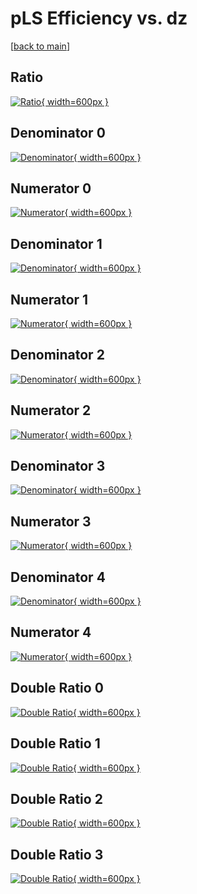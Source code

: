 # pLS Efficiency vs. dz

[[back to main](./)]



## Ratio

[![Ratio](../mtv/var/pLS_xtr_13_-1_eff_dz.png){ width=600px }](../mtv/var/pLS_xtr_13_-1_eff_dz.pdf)

## Denominator 0

[![Denominator](../mtv/den/pLS_xtr_13_-1_eff_dz_den0.png){ width=600px }](../mtv/den/pLS_xtr_13_-1_eff_dz_den0.pdf)

## Numerator 0

[![Numerator](../mtv/num/pLS_xtr_13_-1_eff_dz_num0.png){ width=600px }](../mtv/num/pLS_xtr_13_-1_eff_dz_num0.pdf)

## Denominator 1

[![Denominator](../mtv/den/pLS_xtr_13_-1_eff_dz_den1.png){ width=600px }](../mtv/den/pLS_xtr_13_-1_eff_dz_den1.pdf)

## Numerator 1

[![Numerator](../mtv/num/pLS_xtr_13_-1_eff_dz_num1.png){ width=600px }](../mtv/num/pLS_xtr_13_-1_eff_dz_num1.pdf)

## Denominator 2

[![Denominator](../mtv/den/pLS_xtr_13_-1_eff_dz_den2.png){ width=600px }](../mtv/den/pLS_xtr_13_-1_eff_dz_den2.pdf)

## Numerator 2

[![Numerator](../mtv/num/pLS_xtr_13_-1_eff_dz_num2.png){ width=600px }](../mtv/num/pLS_xtr_13_-1_eff_dz_num2.pdf)

## Denominator 3

[![Denominator](../mtv/den/pLS_xtr_13_-1_eff_dz_den3.png){ width=600px }](../mtv/den/pLS_xtr_13_-1_eff_dz_den3.pdf)

## Numerator 3

[![Numerator](../mtv/num/pLS_xtr_13_-1_eff_dz_num3.png){ width=600px }](../mtv/num/pLS_xtr_13_-1_eff_dz_num3.pdf)

## Denominator 4

[![Denominator](../mtv/den/pLS_xtr_13_-1_eff_dz_den4.png){ width=600px }](../mtv/den/pLS_xtr_13_-1_eff_dz_den4.pdf)

## Numerator 4

[![Numerator](../mtv/num/pLS_xtr_13_-1_eff_dz_num4.png){ width=600px }](../mtv/num/pLS_xtr_13_-1_eff_dz_num4.pdf)

## Double Ratio 0

[![Double Ratio](../mtv/ratio/pLS_xtr_13_-1_eff_dz_ratio0.png){ width=600px }](../mtv/ratio/pLS_xtr_13_-1_eff_dz_ratio0.pdf)

## Double Ratio 1

[![Double Ratio](../mtv/ratio/pLS_xtr_13_-1_eff_dz_ratio1.png){ width=600px }](../mtv/ratio/pLS_xtr_13_-1_eff_dz_ratio1.pdf)

## Double Ratio 2

[![Double Ratio](../mtv/ratio/pLS_xtr_13_-1_eff_dz_ratio2.png){ width=600px }](../mtv/ratio/pLS_xtr_13_-1_eff_dz_ratio2.pdf)

## Double Ratio 3

[![Double Ratio](../mtv/ratio/pLS_xtr_13_-1_eff_dz_ratio3.png){ width=600px }](../mtv/ratio/pLS_xtr_13_-1_eff_dz_ratio3.pdf)

